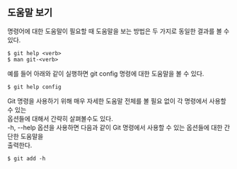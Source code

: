 ## 도움말 보기
명령어에 대한 도움말이 필요할 때 도움말을 보는 방법은 두 가지로 동일한 결과를 볼 수 있다.

```
$ git help <verb>
$ man git-<verb>
```

예를 들어 아래와 같이 실행하면 git config 명령에 대한 도움말을 볼 수 있다.

```
$ git help config
```

Git 명령을 사용하기 위해 매우 자세한 도움말 전체를 볼 필요 없이 각 명령에서 사용할 수 있는  
옵션들에 대해서 간략히 살펴볼수도 있다.  
-h, --help 옵션을 사용하면 다음과 같이 Git 명령에서 사용할 수 있는 옵션들에 대한 간단한 도움말을  
출력한다.

```
$ git add -h
```
